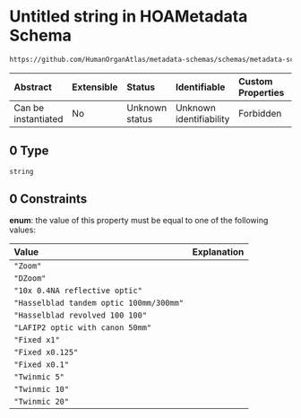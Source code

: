 # Untitled string in HOAMetadata Schema

```txt
https://github.com/HumanOrganAtlas/metadata-schemas/schemas/metadata-schemas.json#/$defs/ScanMetadata/properties/optic/anyOf/0
```



| Abstract            | Extensible | Status         | Identifiable            | Custom Properties | Additional Properties | Access Restrictions | Defined In                                                                   |
| :------------------ | :--------- | :------------- | :---------------------- | :---------------- | :-------------------- | :------------------ | :--------------------------------------------------------------------------- |
| Can be instantiated | No         | Unknown status | Unknown identifiability | Forbidden         | Allowed               | none                | [metadata-schema.json\*](../out/metadata-schema.json "open original schema") |

## 0 Type

`string`

## 0 Constraints

**enum**: the value of this property must be equal to one of the following values:

| Value                                   | Explanation |
| :-------------------------------------- | :---------- |
| `"Zoom"`                                |             |
| `"DZoom"`                               |             |
| `"10x 0.4NA reflective optic"`          |             |
| `"Hasselblad tandem optic 100mm/300mm"` |             |
| `"Hasselblad revolved 100 100"`         |             |
| `"LAFIP2 optic with canon 50mm"`        |             |
| `"Fixed x1"`                            |             |
| `"Fixed x0.125"`                        |             |
| `"Fixed x0.1"`                          |             |
| `"Twinmic 5"`                           |             |
| `"Twinmic 10"`                          |             |
| `"Twinmic 20"`                          |             |
